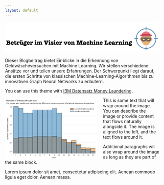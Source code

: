 ```yaml
---
layout: default
---
```


![Banner](assets/banner.png)

Dieser Blogbeitrag bietet Einblicke in die Erkennung von Geldwäscheversuchen mit Machine Learning. Wir stellen verschiedene Ansätze vor und teilen unsere Erfahrungen. Der Schwerpunkt liegt darauf, die ersten Schritte von klassischen Machine-Learning-Algorithmen bis zu innovativen Graph Neural Networks zu erläutern.

You can use this theme with [IBM Datensatz Money Laundering](https://www.kaggle.com/datasets/ealtman2019/ibm-transactions-for-anti-money-laundering-aml).


<img src="assets/eda_tage.png" alt="Example Image" style="float: left; margin-right: 20px; width: 300px;">

This is some text that will wrap around the image. You can describe the image or provide content that flows naturally alongside it. The image is aligned to the left, and the text flows around it.

Additional paragraphs will also wrap around the image as long as they are part of the same block.

Lorem ipsum dolor sit amet, consectetur adipiscing elit. Aenean commodo ligula eget dolor. Aenean massa.